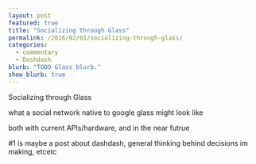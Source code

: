 ```yaml
---
layout: post
featured: true
title: "Socializing through Glass"
permalink: /2016/02/01/socializing-through-glass/
categories:
  - commentary
  - Dashdash
blurb: "TODO Glass blurb."
show_blurb: true
---
```

Socializing through Glass

what a social network native to google glass might look like

both with current APIs/hardware, and in the near futrue

#1 is maybe a post about dashdash, general thinking behind decisions im making, etcetc
